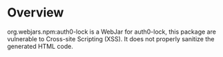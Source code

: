 # Overview

org.webjars.npm:auth0-lock is a WebJar for auth0-lock, this package are vulnerable to Cross-site Scripting (XSS). It does not properly sanitize the generated HTML code.
